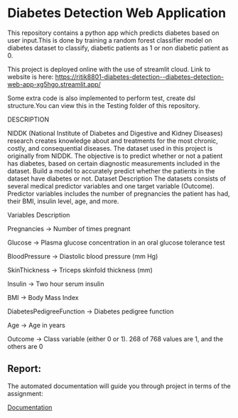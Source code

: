 # Diabetes Detection Web Application

This repository contains a python app which predicts diabetes based on user input.This is done by training a random forest classifier model on diabetes dataset to classify, diabetic patients as 1 or non diabetic patient as 0.

This project is deployed online with the use of streamlit cloud.
Link to website is here:
https://ritik8801-diabetes-detection--diabetes-detection-web-app-xg5hgo.streamlit.app/

Some extra code is also implemented to perform test, create dsl structure.You can view this in the Testing folder of this repository.

DESCRIPTION

NIDDK (National Institute of Diabetes and Digestive and Kidney Diseases) research creates knowledge about and treatments for the most chronic, costly, and consequential diseases.
The dataset used in this project is originally from NIDDK. The objective is to predict whether or not a patient has diabetes, based on certain diagnostic measurements included in the dataset.
Build a model to accurately predict whether the patients in the dataset have diabetes or not.
Dataset Description
The datasets consists of several medical predictor variables and one target variable (Outcome). Predictor variables includes the number of pregnancies the patient has had, their BMI, insulin level, age, and more.

Variables	Description

Pregnancies -> Number of times pregnant

Glucose -> Plasma glucose concentration in an oral glucose tolerance test

BloodPressure -> Diastolic blood pressure (mm Hg)

SkinThickness -> Triceps skinfold thickness (mm)

Insulin -> Two hour serum insulin

BMI -> Body Mass Index

DiabetesPedigreeFunction -> Diabetes pedigree function

Age -> Age in years

Outcome -> Class variable (either 0 or 1). 268 of 768 values are 1, and the others are 0

## Report:

The automated documentation will guide you through project in terms of the assignment:

<a href="https://diabetes-detection-web-application.pages.dev/" target="_blank">Documentation</a>


